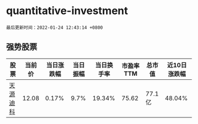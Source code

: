 # quantitative-investment

`最后更新时间：2022-01-24 12:43:14 +0800`

## 强势股票

|股票|当前价|当日涨跌幅|当日振幅|当日换手率|市盈率TTM|总市值|近10日涨跌幅|
|----|----|----|----|----|----|----|----|
|[天源迪科](https://xueqiu.com/S/SZ300047)|12.08|0.17%|9.7%|19.34%|75.62|77.1亿|48.04%|
